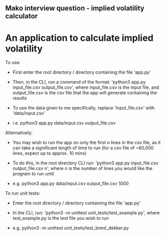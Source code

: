 ## Mako interview question - implied volatility calculator

# An application to calculate implied volatility

To use:

- First enter the root directory / directory containing the file 'app.py'

- Then, in the CLI, run a command of the format: 'python3 app.py input_file.csv output_file.csv', where input_file.csv is the input file, and output_file.csv is the csv file that the app will generate containing the results

- To use the data given to me specifically, replace 'input_file.csv' with 'data/input.csv'

- i.e. python3 app.py data/input.csv output_file.csv

Alternatively:

- You may wish to run the app on only the first n lines in the csv file, as it can take a significant length of time to run (for a csv file of ~60,000 lines, expect up to approx. 10 mins)

- To do this, in the root directory CLI run: 'python3 app.py input_file.csv output_file.csv n', where n is the number of lines you would like the program to run until

- e.g. python3 app.py data/input.csv output_file.csv 1000

To run unit tests:

- Enter the root directory / directory containing the file 'app.py'

- In the CLI, run: 'python3 -m unittest unit_tests/test_example.py', where test_example.py is the test file you wish to run

- e.g. python3 -m unittest unit_tests/test_brent_dekker.py
